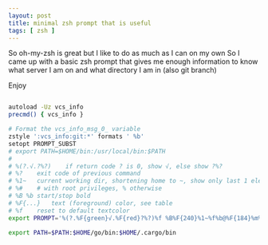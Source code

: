 ```yaml
---
layout: post
title: minimal zsh prompt that is useful
tags: [ zsh ]
---
```

So oh-my-zsh is great but I like to do as much as I can on my own So I came up with a basic zsh prompt that gives me enough 
information to know what server I am on and what directory I am in (also git branch)

Enjoy

```sh

autoload -Uz vcs_info
precmd() { vcs_info }

# Format the vcs_info_msg_0_ variable
zstyle ':vcs_info:git:*' formats ' %b'
setopt PROMPT_SUBST
# export PATH=$HOME/bin:/usr/local/bin:$PATH
# 
# %(?.√.?%?)    if return code ? is 0, show √, else show ?%?
# %?    exit code of previous command
# %1~   current working dir, shortening home to ~, show only last 1 element
# %#    # with root privileges, % otherwise
# %B %b start/stop bold
# %F{...}   text (foreground) color, see table
# %f    reset to default textcolor
export PROMPT='%(?.%F{green}√.%F{red}?%?)%f %B%F{240}%1~%f%b@%F{184}%m%f %F{green}${vcs_info_msg_0_}%f %# '

export PATH=$PATH:$HOME/go/bin:$HOME/.cargo/bin
```
